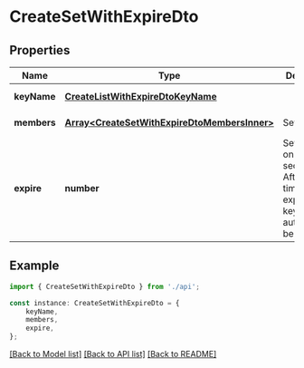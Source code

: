 # CreateSetWithExpireDto


## Properties

Name | Type | Description | Notes
------------ | ------------- | ------------- | -------------
**keyName** | [**CreateListWithExpireDtoKeyName**](CreateListWithExpireDtoKeyName.md) |  | [default to undefined]
**members** | [**Array&lt;CreateSetWithExpireDtoMembersInner&gt;**](CreateSetWithExpireDtoMembersInner.md) | Set members | [default to undefined]
**expire** | **number** | Set a timeout on key in seconds. After the timeout has expired, the key will automatically be deleted. | [optional] [default to undefined]

## Example

```typescript
import { CreateSetWithExpireDto } from './api';

const instance: CreateSetWithExpireDto = {
    keyName,
    members,
    expire,
};
```

[[Back to Model list]](../README.md#documentation-for-models) [[Back to API list]](../README.md#documentation-for-api-endpoints) [[Back to README]](../README.md)

